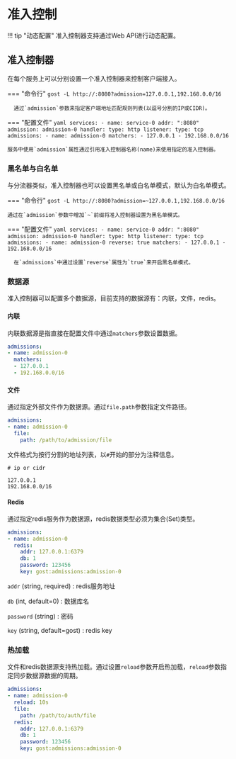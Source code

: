 # 准入控制

!!! tip "动态配置"
    准入控制器支持通过Web API进行动态配置。

## 准入控制器

在每个服务上可以分别设置一个准入控制器来控制客户端接入。

=== "命令行"
    ```
    gost -L http://:8080?admission=127.0.0.1,192.168.0.0/16
    ```

	  通过`admission`参数来指定客户端地址匹配规则列表(以逗号分割的IP或CIDR)。

=== "配置文件"
    ```yaml
    services:
    - name: service-0
      addr: ":8080"
      admission: admission-0
      handler:
        type: http
      listener:
        type: tcp
    admissions:
    - name: admission-0
      matchers:
      - 127.0.0.1
      - 192.168.0.0/16
    ```

    服务中使用`admission`属性通过引用准入控制器名称(name)来使用指定的准入控制器。

### 黑名单与白名单

与分流器类似，准入控制器也可以设置黑名单或白名单模式，默认为白名单模式。

=== "命令行"
    ```
    gost -L http://:8080?admission=~127.0.0.1,192.168.0.0/16
    ```

    通过在`admission`参数中增加`~`前缀将准入控制器设置为黑名单模式。

=== "配置文件"
    ```yaml
    services:
    - name: service-0
      addr: ":8080"
      admission: admission-0
      handler:
        type: http
      listener:
        type: tcp
    admissions:
    - name: admission-0
      reverse: true
      matchers:
      - 127.0.0.1
      - 192.168.0.0/16
    ```

	  在`admissions`中通过设置`reverse`属性为`true`来开启黑名单模式。

### 数据源

准入控制器可以配置多个数据源，目前支持的数据源有：内联，文件，redis。

#### 内联

内联数据源是指直接在配置文件中通过`matchers`参数设置数据。

```yaml
admissions:
- name: admission-0
  matchers:
  - 127.0.0.1
  - 192.168.0.0/16
```

#### 文件

通过指定外部文件作为数据源。通过`file.path`参数指定文件路径。

```yaml
admissions:
- name: admission-0
  file:
    path: /path/to/admission/file
```

文件格式为按行分割的地址列表，以`#`开始的部分为注释信息。

```text
# ip or cidr

127.0.0.1
192.168.0.0/16
```

#### Redis

通过指定redis服务作为数据源，redis数据类型必须为集合(Set)类型。

```yaml
admissions:
- name: admission-0
  redis:
    addr: 127.0.0.1:6379
	db: 1
	password: 123456
	key: gost:admissions:admission-0
```

`addr` (string, required)
:    redis服务地址

`db` (int, default=0)
:    数据库名

`password` (string)
:    密码

`key` (string, default=gost)
:    redis key

### 热加载

文件和redis数据源支持热加载。通过设置`reload`参数开启热加载，`reload`参数指定同步数据源数据的周期。

```yaml
admissions:
- name: admission-0
  reload: 10s
  file:
    path: /path/to/auth/file
  redis:
    addr: 127.0.0.1:6379
	db: 1
	password: 123456
	key: gost:admissions:admission-0
```
